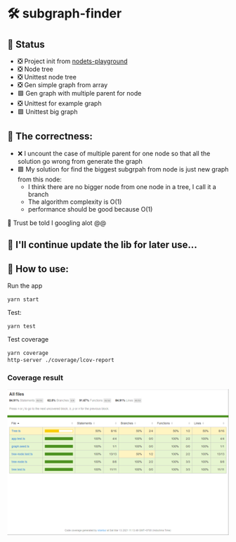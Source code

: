 # 🛠 subgraph-finder
## 🚢 Status
- ❎ Project init from [nodets-playground](https://github.com/vub/nodets-playground)
- ❎ Node tree
- ❎ Unittest node tree
- ❎ Gen simple graph from array
- 🟩 Gen graph with multiple parent for node 
- ❎ Unittest for example graph
- 🟩 Unittest big graph


## 🍳 The correctness:

- ❌ I uncount the case of multiple parent for one node so that all the solution go wrong from generate the graph
- 🟩 My solution for find the biggest subgrpah from node is just new graph from this node:
  - I think there are no bigger node from one node in a tree, I call it a branch
  - The algorithm complexity is O(1)
  - performance should be good because O(1)

🍖 Trust be told I googling alot @@

## 🚦 I'll continue update the lib for later use...

## 🍜 How to use:

Run the app
```
yarn start
```

Test:
```
yarn test
```

Test coverage
```
yarn coverage
http-server ./coverage/lcov-report
```

### Coverage result
![coverage](./coverage.png)
